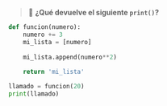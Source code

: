 > :memo: **¿Qué devuelve el siguiente `print()`?**

``` python
def funcion(numero):
    numero += 3
    mi_lista = [numero]
    
    mi_lista.append(numero**2)
    
    return 'mi_lista'

llamado = funcion(20)    
print(llamado)
```